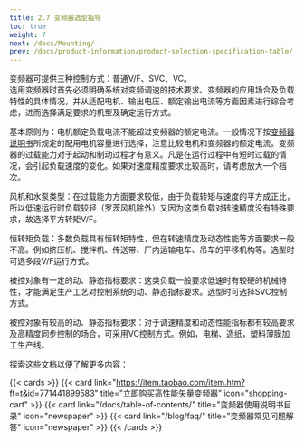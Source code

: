```yaml
---
title: 2.7 变频器选型指导
toc: true
weight: 7
next: /docs/Mounting/
prev: /docs/product-information/product-selection-specification-table/
---
```


变频器可提供三种控制方式：普通V/F、SVC、VC。  
选用变频器时首先必须明确系统对变频调速的技术要求、变频器的应用场合及负载特性的具体情况，并从适配电机、输出电压、额定输出电流等方面因素进行综合考虑，进而选择满足要求的机型及确定运行方式。

基本原则为：电机额定负载电流不能超过变频器的额定电流。一般情况下按[变频器说明书](/zh-cn/docs/ "变频器说明书")所规定的配用电机容量进行选择，注意比较电机和变频器的额定电流。变频器的过载能力对于起动和制动过程才有意义。凡是在运行过程中有短时过载的情况，会引起负载速度的变化。如果对速度精度要求比较高时，请考虑放大一个档次。

风机和水泵类型：在过载能力方面要求较低，由于负载转矩与速度的平方成正比，所以低速运行时负载较轻（罗茨风机除外）又因为这类负载对转速精度没有特殊要求，故选择平方转矩V/F。

恒转矩负载：多数负载具有恒转矩特性，但在转速精度及动态性能等方面要求一般不高。例如挤压机、搅拌机、传送带、厂内运输电车、吊车的平移机构等。选型时可选多段V/F运行方式。

被控对象有一定的动、静态指标要求：这类负载一般要求低速时有较硬的机械特性，才能满足生产工艺对控制系统的动、静态指标要求。选型时可选择SVC控制方式。

被控对象有较高的动、静态指标要求：对于调速精度和动态性能指标都有较高要求及高精度同步控制的场合，可采用VC控制方式。例如，电梯、造纸，塑料薄膜加工生产线。

探索这些文档以便了解更多内容：

{{< cards >}}
  {{< card link="https://item.taobao.com/item.htm?ft=t&id=771441899583" title="立即购买高性能矢量变频器" icon="shopping-cart" >}}
  {{< card link="/docs/table-of-contents/" title="变频器使用说明书目录" icon="newspaper"  >}}
  {{< card link="/blog/faq/" title="变频器常见问题解答" icon="newspaper" >}}
{{< /cards >}}	
